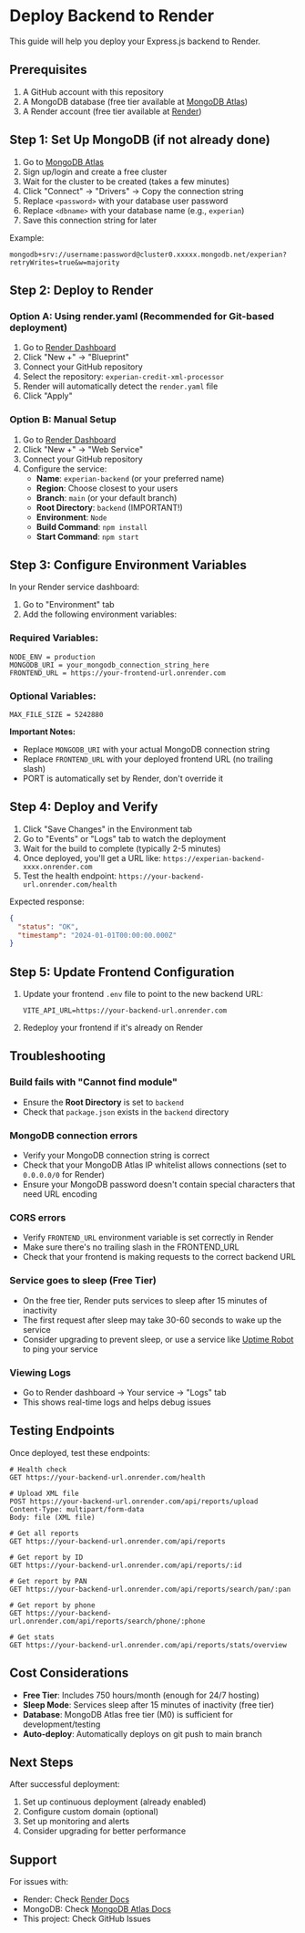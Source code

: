 # Deploy Backend to Render

This guide will help you deploy your Express.js backend to Render.

## Prerequisites

1. A GitHub account with this repository
2. A MongoDB database (free tier available at [MongoDB Atlas](https://www.mongodb.com/cloud/atlas))
3. A Render account (free tier available at [Render](https://render.com))

## Step 1: Set Up MongoDB (if not already done)

1. Go to [MongoDB Atlas](https://www.mongodb.com/cloud/atlas)
2. Sign up/login and create a free cluster
3. Wait for the cluster to be created (takes a few minutes)
4. Click "Connect" → "Drivers" → Copy the connection string
5. Replace `<password>` with your database user password
6. Replace `<dbname>` with your database name (e.g., `experian`)
7. Save this connection string for later

Example:
```
mongodb+srv://username:password@cluster0.xxxxx.mongodb.net/experian?retryWrites=true&w=majority
```

## Step 2: Deploy to Render

### Option A: Using render.yaml (Recommended for Git-based deployment)

1. Go to [Render Dashboard](https://dashboard.render.com/)
2. Click "New +" → "Blueprint"
3. Connect your GitHub repository
4. Select the repository: `experian-credit-xml-processor`
5. Render will automatically detect the `render.yaml` file
6. Click "Apply"

### Option B: Manual Setup

1. Go to [Render Dashboard](https://dashboard.render.com/)
2. Click "New +" → "Web Service"
3. Connect your GitHub repository
4. Configure the service:
   - **Name**: `experian-backend` (or your preferred name)
   - **Region**: Choose closest to your users
   - **Branch**: `main` (or your default branch)
   - **Root Directory**: `backend` (IMPORTANT!)
   - **Environment**: `Node`
   - **Build Command**: `npm install`
   - **Start Command**: `npm start`

## Step 3: Configure Environment Variables

In your Render service dashboard:

1. Go to "Environment" tab
2. Add the following environment variables:

### Required Variables:

```
NODE_ENV = production
MONGODB_URI = your_mongodb_connection_string_here
FRONTEND_URL = https://your-frontend-url.onrender.com
```

### Optional Variables:

```
MAX_FILE_SIZE = 5242880
```

**Important Notes:**
- Replace `MONGODB_URI` with your actual MongoDB connection string
- Replace `FRONTEND_URL` with your deployed frontend URL (no trailing slash)
- PORT is automatically set by Render, don't override it

## Step 4: Deploy and Verify

1. Click "Save Changes" in the Environment tab
2. Go to "Events" or "Logs" tab to watch the deployment
3. Wait for the build to complete (typically 2-5 minutes)
4. Once deployed, you'll get a URL like: `https://experian-backend-xxxx.onrender.com`
5. Test the health endpoint: `https://your-backend-url.onrender.com/health`

Expected response:
```json
{
  "status": "OK",
  "timestamp": "2024-01-01T00:00:00.000Z"
}
```

## Step 5: Update Frontend Configuration

1. Update your frontend `.env` file to point to the new backend URL:
   ```
   VITE_API_URL=https://your-backend-url.onrender.com
   ```

2. Redeploy your frontend if it's already on Render

## Troubleshooting

### Build fails with "Cannot find module"
- Ensure the **Root Directory** is set to `backend`
- Check that `package.json` exists in the `backend` directory

### MongoDB connection errors
- Verify your MongoDB connection string is correct
- Check that your MongoDB Atlas IP whitelist allows connections (set to `0.0.0.0/0` for Render)
- Ensure your MongoDB password doesn't contain special characters that need URL encoding

### CORS errors
- Verify `FRONTEND_URL` environment variable is set correctly in Render
- Make sure there's no trailing slash in the FRONTEND_URL
- Check that your frontend is making requests to the correct backend URL

### Service goes to sleep (Free Tier)
- On the free tier, Render puts services to sleep after 15 minutes of inactivity
- The first request after sleep may take 30-60 seconds to wake up the service
- Consider upgrading to prevent sleep, or use a service like [Uptime Robot](https://uptimerobot.com/) to ping your service

### Viewing Logs
- Go to Render dashboard → Your service → "Logs" tab
- This shows real-time logs and helps debug issues

## Testing Endpoints

Once deployed, test these endpoints:

```
# Health check
GET https://your-backend-url.onrender.com/health

# Upload XML file
POST https://your-backend-url.onrender.com/api/reports/upload
Content-Type: multipart/form-data
Body: file (XML file)

# Get all reports
GET https://your-backend-url.onrender.com/api/reports

# Get report by ID
GET https://your-backend-url.onrender.com/api/reports/:id

# Get report by PAN
GET https://your-backend-url.onrender.com/api/reports/search/pan/:pan

# Get report by phone
GET https://your-backend-url.onrender.com/api/reports/search/phone/:phone

# Get stats
GET https://your-backend-url.onrender.com/api/reports/stats/overview
```

## Cost Considerations

- **Free Tier**: Includes 750 hours/month (enough for 24/7 hosting)
- **Sleep Mode**: Services sleep after 15 minutes of inactivity (free tier)
- **Database**: MongoDB Atlas free tier (M0) is sufficient for development/testing
- **Auto-deploy**: Automatically deploys on git push to main branch

## Next Steps

After successful deployment:
1. Set up continuous deployment (already enabled)
2. Configure custom domain (optional)
3. Set up monitoring and alerts
4. Consider upgrading for better performance

## Support

For issues with:
- Render: Check [Render Docs](https://render.com/docs)
- MongoDB: Check [MongoDB Atlas Docs](https://docs.atlas.mongodb.com/)
- This project: Check GitHub Issues

